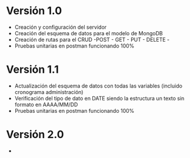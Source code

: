 # Versión 1.0
- Creación y configuración del servidor
- Creación del esquema de datos para el modelo de MongoDB
- Creación de rutas para el CRUD -POST - GET - PUT - DELETE -
- Pruebas unitarias en postman funcionando 100%

# Versión 1.1
- Actualización del esquema de datos con todas las variables (incluido cronograma administración)
- Verificación del tipo de dato en DATE siendo la estructura un texto sin formato en AAAA/MM/DD
- Pruebas unitarias en postman funcionando 100%

# Versión 2.0
- 